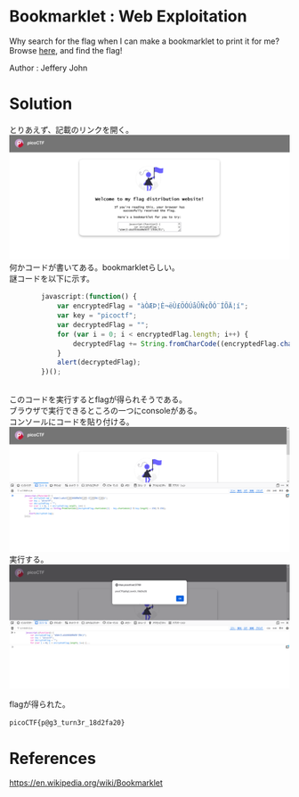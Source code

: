 # Bookmarklet : Web Exploitation

Why search for the flag when I can make a bookmarklet to print it for me?  
Browse [here](http://titan.picoctf.net:57769/), and find the flag!

Author : Jeffery John

# Solution

とりあえず、記載のリンクを開く。  
![page](image/image1.png)  
何かコードが書いてある。bookmarkletらしい。  
謎コードを以下に示す。
```js
        javascript:(function() {
            var encryptedFlag = "àÒÆÞ¦È¬ëÙ£ÖÓÚåÛÑ¢ÕÓ¨ÍÕÄ¦í";
            var key = "picoctf";
            var decryptedFlag = "";
            for (var i = 0; i < encryptedFlag.length; i++) {
                decryptedFlag += String.fromCharCode((encryptedFlag.charCodeAt(i) - key.charCodeAt(i % key.length) + 256) % 256);
            }
            alert(decryptedFlag);
        })();
    
```
このコードを実行するとflagが得られそうである。  
ブラウザで実行できるところの一つにconsoleがある。  
コンソールにコードを貼り付ける。  
![console](image/image2.png)  
実行する。  
![flag](image/image3.png)

flagが得られた。

`picoCTF{p@g3_turn3r_18d2fa20}`

# References
https://en.wikipedia.org/wiki/Bookmarklet
